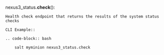 nexus3_status.**check**():

    Health check endpoint that returns the results of the system status checks

    CLI Example::

    .. code-block:: bash

        salt myminion nexus3_status.check
